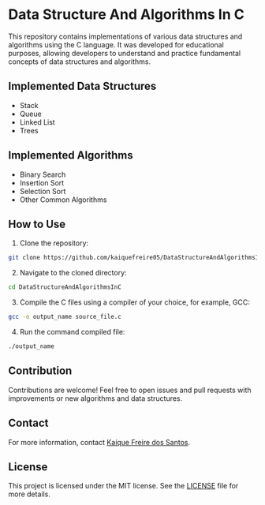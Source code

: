 # Data Structure And Algorithms In C

This repository contains implementations of various data structures and algorithms using the C language. It was developed for educational purposes, allowing developers to understand and practice fundamental concepts of data structures and algorithms.

## Implemented Data Structures

- Stack
- Queue
- Linked List
- Trees

## Implemented Algorithms

- Binary Search
- Insertion Sort
- Selection Sort
- Other Common Algorithms

## How to Use

1. Clone the repository:
```sh
git clone https://github.com/kaiquefreire05/DataStructureAndAlgorithmsInC.git
```
2. Navigate to the cloned directory:
```sh
cd DataStructureAndAlgorithmsInC
```
3. Compile the C files using a compiler of your choice, for example, GCC:
```sh
gcc -o output_name source_file.c
```
4. Run the command compiled file:
```sh
./output_name
```

## Contribution

Contributions are welcome! Feel free to open issues and pull requests with improvements or new algorithms and data structures.

## Contact

For more information, contact [Kaíque Freire dos Santos](https://github.com/kaiquefreire05).

## License

This project is licensed under the MIT license. See the [LICENSE](LICENSE) file for more details.
